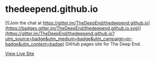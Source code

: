 # thedeepend.github.io

[![Join the chat at https://gitter.im/TheDeepEnd/thedeepend.github.io](https://badges.gitter.im/TheDeepEnd/thedeepend.github.io.svg)](https://gitter.im/TheDeepEnd/thedeepend.github.io?utm_source=badge&utm_medium=badge&utm_campaign=pr-badge&utm_content=badge)
GitHub pages site for The Deep End.

[View Live Site](http://thedeepend.github.io/)

